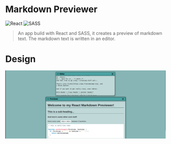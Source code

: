 # Markdown Previewer
![React](https://img.shields.io/badge/React-20232A?style=for-the-badge&logo=react&logoColor=61DAFB)
![SASS](https://img.shields.io/badge/Sass-CC6699?style=for-the-badge&logo=sass&logoColor=white)

> An app build with React and SASS, it creates a preview of markdown text. The markdown text is written in an editor.


# Design

![Design](/design/design.png)

